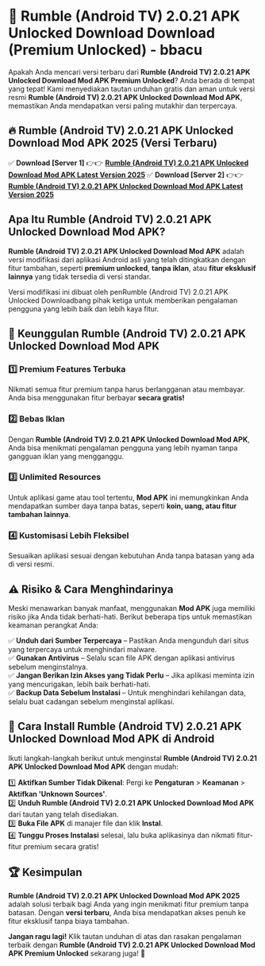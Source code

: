# 🎯 Rumble (Android TV) 2.0.21 APK Unlocked Download  Download (Premium Unlocked) -  bbacu

Apakah Anda mencari versi terbaru dari **Rumble (Android TV) 2.0.21 APK Unlocked Download Mod APK Premium Unlocked**? Anda berada di tempat yang tepat! Kami menyediakan tautan unduhan gratis dan aman untuk versi resmi **Rumble (Android TV) 2.0.21 APK Unlocked Download Mod APK**, memastikan Anda mendapatkan versi paling mutakhir dan terpercaya.

## 🔥 Rumble (Android TV) 2.0.21 APK Unlocked Download Mod APK 2025 (Versi Terbaru)

✅ **Download [Server 1]** 👉👉 [**Rumble (Android TV) 2.0.21 APK Unlocked Download Mod APK Latest Version 2025**](https://momento.my/?title=Rumble_(Android_TV)_2.0.21_APK_Unlocked_Download)  
✅ **Download [Server 2]** 👉👉 [**Rumble (Android TV) 2.0.21 APK Unlocked Download Mod APK Latest Version 2025**](https://momento.my/?title=Rumble_(Android_TV)_2.0.21_APK_Unlocked_Download)  

## Apa Itu Rumble (Android TV) 2.0.21 APK Unlocked Download Mod APK?

**Rumble (Android TV) 2.0.21 APK Unlocked Download Mod APK** adalah versi modifikasi dari aplikasi Android asli yang telah ditingkatkan dengan fitur tambahan, seperti **premium unlocked**, **tanpa iklan**, atau **fitur eksklusif lainnya** yang tidak tersedia di versi standar.

Versi modifikasi ini dibuat oleh penRumble (Android TV) 2.0.21 APK Unlocked Downloadbang pihak ketiga untuk memberikan pengalaman pengguna yang lebih baik dan lebih kaya fitur.

## 🎯 Keunggulan Rumble (Android TV) 2.0.21 APK Unlocked Download Mod APK

### 1️⃣ Premium Features Terbuka
Nikmati semua fitur premium tanpa harus berlangganan atau membayar. Anda bisa menggunakan fitur berbayar **secara gratis!**

### 2️⃣ Bebas Iklan
Dengan **Rumble (Android TV) 2.0.21 APK Unlocked Download Mod APK**, Anda bisa menikmati pengalaman pengguna yang lebih nyaman tanpa gangguan iklan yang mengganggu.

### 3️⃣ Unlimited Resources
Untuk aplikasi game atau tool tertentu, **Mod APK** ini memungkinkan Anda mendapatkan sumber daya tanpa batas, seperti **koin, uang, atau fitur tambahan lainnya**.

### 4️⃣ Kustomisasi Lebih Fleksibel
Sesuaikan aplikasi sesuai dengan kebutuhan Anda tanpa batasan yang ada di versi resmi.

## ⚠️ Risiko & Cara Menghindarinya

Meski menawarkan banyak manfaat, menggunakan **Mod APK** juga memiliki risiko jika Anda tidak berhati-hati. Berikut beberapa tips untuk memastikan keamanan perangkat Anda:

✅ **Unduh dari Sumber Terpercaya** – Pastikan Anda mengunduh dari situs yang terpercaya untuk menghindari malware.  
✅ **Gunakan Antivirus** – Selalu scan file APK dengan aplikasi antivirus sebelum menginstalnya.  
✅ **Jangan Berikan Izin Akses yang Tidak Perlu** – Jika aplikasi meminta izin yang mencurigakan, lebih baik berhati-hati.  
✅ **Backup Data Sebelum Instalasi** – Untuk menghindari kehilangan data, selalu buat cadangan sebelum menginstal aplikasi.

## 📌 Cara Install Rumble (Android TV) 2.0.21 APK Unlocked Download Mod APK di Android

Ikuti langkah-langkah berikut untuk menginstal **Rumble (Android TV) 2.0.21 APK Unlocked Download Mod APK** dengan mudah:

1️⃣ **Aktifkan Sumber Tidak Dikenal**: Pergi ke **Pengaturan** > **Keamanan** > **Aktifkan 'Unknown Sources'**.  
2️⃣ **Unduh Rumble (Android TV) 2.0.21 APK Unlocked Download Mod APK** dari tautan yang telah disediakan.  
3️⃣ **Buka File APK** di manajer file dan klik **Instal**.  
4️⃣ **Tunggu Proses Instalasi** selesai, lalu buka aplikasinya dan nikmati fitur-fitur premium secara gratis!

## 🏆 Kesimpulan

**Rumble (Android TV) 2.0.21 APK Unlocked Download Mod APK 2025** adalah solusi terbaik bagi Anda yang ingin menikmati fitur premium tanpa batasan. Dengan **versi terbaru**, Anda bisa mendapatkan akses penuh ke fitur eksklusif tanpa biaya tambahan.

**Jangan ragu lagi!** Klik tautan unduhan di atas dan rasakan pengalaman terbaik dengan **Rumble (Android TV) 2.0.21 APK Unlocked Download Mod APK Premium Unlocked** sekarang juga! 🚀
